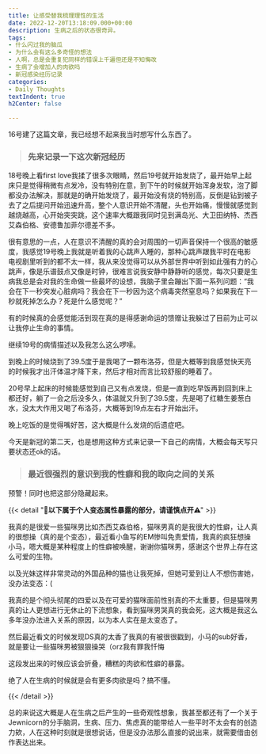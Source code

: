 ```yaml
---
title: 让感受替我梳理理性的生活
date: 2022-12-20T13:18:09.000+00:00
description: 生病之后的状态很奇异。
tags:
- 什么闪过我的脑瓜
- 为什么会有这么多奇怪的想法
- 人啊，总是会重复犯同样的错误上千遍但还是不知悔改
- 生病了会增加人的肉欲吗
- 新冠感染经历记录
categories:
- Daily Thoughts
textIndent: true
h2Center: false

---
```

16号建了这篇文章，我已经想不起来我当时想写什么东西了。

> ### 先来记录一下这次新冠经历

18号晚上看first love我揉了很多次眼睛，然后19号就开始发烧了，最开始早上起床只是觉得稍微有点发冷，没有特别在意，到下午的时候就开始浑身发软，泡了脚都没办法解决，那就是的确开始发烧了，最开始没有烧的特别高，反倒是钻到被子去了之后提问开始迅速升高，整个人意识开始不清醒，头也开始痛，慢慢就感觉到越烧越高，心开始突突跳，这个速率大概跟我同时见到满岛光、大卫田纳特、杰西艾森伯格、安德鲁加菲尔德差不多。

很有意思的一点，人在意识不清醒的真的会对周围的一切声音保持一个很高的敏感度，我感觉19号晚上我就是听着我的心跳声入睡的，那种心跳声跟我平时在电影电视剧里听到的都不太一样，我从来没觉得可以从外部世界中听到如此强有力的心跳声，像是乐谱鼓点又像是时钟，很难言说我安静中静静听的感觉，每次只要是生病我总是会对我的生命做一些最坏的设想，我脑子里会蹦出下面一系列问题：“我会在下一秒突发心脏病吗？我会在下一秒因为这个病毒突然窒息吗？如果我在下一秒就死掉怎么办？死是什么感觉呢？”

有的时候真的会感觉能活到现在真的是得感谢命运的馈赠让我躲过了目前为止可以让我停止生命的事情。

继续19号的病情描述以及我怎么这么啰嗦。

到晚上的时候烧到了39.5度于是我喝了一颗布洛芬，但是大概等到我感觉快天亮的时候我才出汗体温才降下来，然后才相对而言比较舒服的睡着了。

20号早上起床的时候能感觉到自己又有点发烧，但是一直到吃早饭再到回到床上都还好，躺了一会之后没多久，体温就又升到了39.5度，先是喝了红糖生姜葱白水，没太大作用又喝了布洛芬，大概等到19点左右才开始出汗。

晚上吃饭的是觉得嘴好苦，这大概是什么发烧的后遗症吧。

今天是新冠的第二天，也是想用这种方式来记录一下自己的病情，大概会每天写只要状态还ok的话。

> ### 最近很强烈的意识到我的性癖和我的取向之间的关系

预警！同时也把这部分隐藏起来。

{{< detail "🚫**以下属于个人变态属性暴露的部分，请谨慎点开**⚠" >}}

我真的是很爱一些猫咪男比如杰西艾森伯格，猫咪男真的是我很大的性癖，让人真的很想操（真的是个变态），最近看小鱼写的EM惨叫免责爱情，我真的疯狂想操小马，嗯大概是某种程度上的性癖被唤醒，谢谢你猫咪男，感谢这个世界上存在这么可爱的生物。

以及光妹这样非常灵动的外国品种的猫也让我死掉，但她可爱到让人不想伤害她，没办法变态：(

我真的是个彻头彻尾的四爱以及在可爱的猫咪面前性别真的不太重要，但是猫咪男真的让人更想进行无休止的下流想象，看到猫咪男哭真的我会死，这大概是我这么多年没办法进入关系的原因，以为本人实在是太变态了。

然后最近看文的时候发现DS真的太香了我真的有被很很戳到，小马的sub好香，就是要让一些猫咪男被狠狠操哭（orz我有罪我忏悔

这段发出来的时候应该会折叠，糟糕的肉欲和性癖的暴露。

绝了人在生病的时候就是会有更多肉欲是吗？搞不懂。

{{< /detail >}}

总的来说这大概是人在生病之后产生的一些奇观性想象，我甚至都还有了一个关于Jewnicorn的分手脑洞，生病、压力、焦虑真的能带给人一些平时不太会有的创造力欸，人在这种时刻就是很想说话，但是没办法那么直接的说出来，就需要借由创作表达出来。
